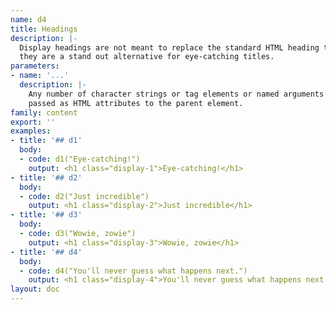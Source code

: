 ```yaml
---
name: d4
title: Headings
description: |-
  Display headings are not meant to replace the standard HTML heading tags,
  they are a stand out alternative for eye-catching titles.
parameters:
- name: '...'
  description: |-
    Any number of character strings or tag elements or named arguments
    passed as HTML attributes to the parent element.
family: content
export: ''
examples:
- title: '## d1'
  body:
  - code: d1("Eye-catching!")
    output: <h1 class="display-1">Eye-catching!</h1>
- title: '## d2'
  body:
  - code: d2("Just incredible")
    output: <h1 class="display-2">Just incredible</h1>
- title: '## d3'
  body:
  - code: d3("Wowie, zowie")
    output: <h1 class="display-3">Wowie, zowie</h1>
- title: '## d4'
  body:
  - code: d4("You'll never guess what happens next.")
    output: <h1 class="display-4">You'll never guess what happens next.</h1>
layout: doc
---
```

